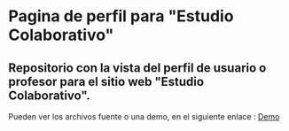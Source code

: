 <h1>Pagina de perfil para "Estudio Colaborativo"</h1>
<h2>Repositorio con la vista del perfil de usuario o profesor para el sitio web "Estudio Colaborativo".</h2>
<p>Pueden ver los archivos fuente o una demo, en el siguiente enlace :
<a href="https://hernanruscica.github.io/estudio_colaborativo" target= "_blank"> Demo </a>
</p>
